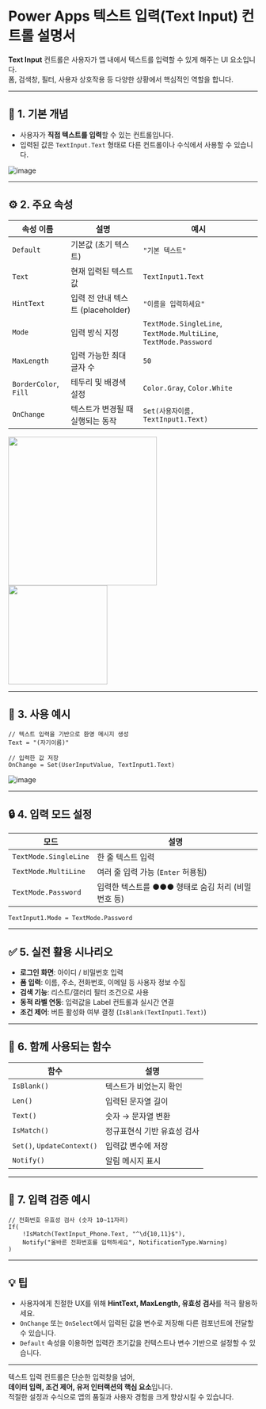 # Power Apps 텍스트 입력(Text Input) 컨트롤 설명서

**Text Input** 컨트롤은 사용자가 앱 내에서 텍스트를 입력할 수 있게 해주는 UI 요소입니다.  
폼, 검색창, 필터, 사용자 상호작용 등 다양한 상황에서 핵심적인 역할을 합니다.

---

## 🧾 1. 기본 개념

- 사용자가 **직접 텍스트를 입력**할 수 있는 컨트롤입니다.
- 입력된 값은 `TextInput.Text` 형태로 다른 컨트롤이나 수식에서 사용할 수 있습니다.
  
![image](https://github.com/user-attachments/assets/bc9240f4-5edf-4a0b-a696-c846bb037357)

---

## ⚙️ 2. 주요 속성

| 속성 이름 | 설명 | 예시 |
|-----------|------|------|
| `Default` | 기본값 (초기 텍스트) | `"기본 텍스트"` |
| `Text` | 현재 입력된 텍스트 값 | `TextInput1.Text` |
| `HintText` | 입력 전 안내 텍스트 (placeholder) | `"이름을 입력하세요"` |
| `Mode` | 입력 방식 지정 | `TextMode.SingleLine`, `TextMode.MultiLine`, `TextMode.Password` |
| `MaxLength` | 입력 가능한 최대 글자 수 | `50` |
| `BorderColor`, `Fill` | 테두리 및 배경색 설정 | `Color.Gray`, `Color.White` |
| `OnChange` | 텍스트가 변경될 때 실행되는 동작 | `Set(사용자이름, TextInput1.Text)` |

<p>
  <img src="https://github.com/user-attachments/assets/07a87013-1218-48c1-a2c1-06d882507bab" width="300" style="vertical-align: top; margin-right: 10px;" />
  <img src="https://github.com/user-attachments/assets/8080d95a-52b5-403f-9206-7d970bffea80" width="200" style="vertical-align: top;" />
</p>


---

## 🧠 3. 사용 예시

```powerapps
// 텍스트 입력을 기반으로 환영 메시지 생성
Text = "(자기이름)"

// 입력한 값 저장
OnChange = Set(UserInputValue, TextInput1.Text)

```

![image](https://github.com/user-attachments/assets/f9ef3572-4491-4415-840d-4ac489f3a1d3)

---

## 🔒 4. 입력 모드 설정

| 모드 | 설명 |
|------|------|
| `TextMode.SingleLine` | 한 줄 텍스트 입력 |
| `TextMode.MultiLine` | 여러 줄 입력 가능 (`Enter` 허용됨) |
| `TextMode.Password` | 입력한 텍스트를 ●●● 형태로 숨김 처리 (비밀번호 등) |

```powerapps
TextInput1.Mode = TextMode.Password
```

---

## ✅ 5. 실전 활용 시나리오

- **로그인 화면**: 아이디 / 비밀번호 입력
- **폼 입력**: 이름, 주소, 전화번호, 이메일 등 사용자 정보 수집
- **검색 기능**: 리스트/갤러리 필터 조건으로 사용
- **동적 라벨 연동**: 입력값을 Label 컨트롤과 실시간 연결
- **조건 제어**: 버튼 활성화 여부 결정 (`IsBlank(TextInput1.Text)`)

---

## 📎 6. 함께 사용되는 함수

| 함수 | 설명 |
|------|------|
| `IsBlank()` | 텍스트가 비었는지 확인 |
| `Len()` | 입력된 문자열 길이 |
| `Text()` | 숫자 → 문자열 변환 |
| `IsMatch()` | 정규표현식 기반 유효성 검사 |
| `Set()`, `UpdateContext()` | 입력값 변수에 저장 |
| `Notify()` | 알림 메시지 표시 |

---

## 🎯 7. 입력 검증 예시

```powerapps
// 전화번호 유효성 검사 (숫자 10~11자리)
If(
    !IsMatch(TextInput_Phone.Text, "^\d{10,11}$"),
    Notify("올바른 전화번호를 입력하세요", NotificationType.Warning)
)
```

---

## 💡 팁

- 사용자에게 친절한 UX를 위해 **HintText, MaxLength, 유효성 검사**를 적극 활용하세요.
- `OnChange` 또는 `OnSelect`에서 입력된 값을 변수로 저장해 다른 컴포넌트에 전달할 수 있습니다.
- `Default` 속성을 이용하면 입력칸 초기값을 컨텍스트나 변수 기반으로 설정할 수 있습니다.

---

텍스트 입력 컨트롤은 단순한 입력창을 넘어,  
**데이터 입력, 조건 제어, 유저 인터랙션의 핵심 요소**입니다.  
적절한 설정과 수식으로 앱의 품질과 사용자 경험을 크게 향상시킬 수 있습니다.
